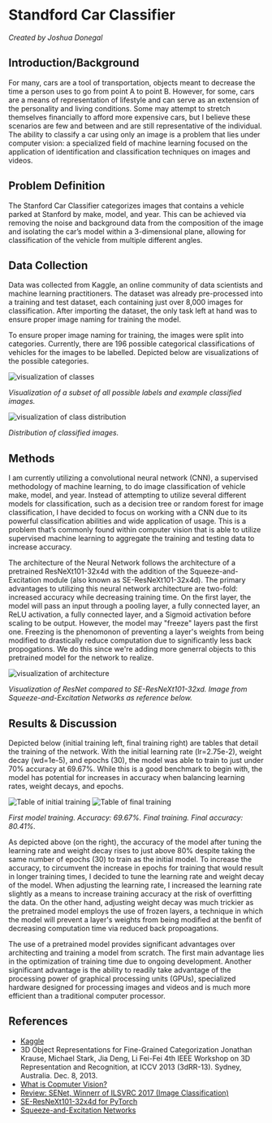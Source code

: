 # Standford Car Classifier
_Created by Joshua Donegal_

## Introduction/Background
For many, cars are a tool of transportation, objects meant to decrease the time a person uses to go from point A to point B. However, for some, cars are a means of representation of lifestyle and can serve as an extension of the personality and living conditions. Some may attempt to stretch themselves financially to afford more expensive cars, but I believe these scenarios are few and between and are still representative of the individual. The ability to classify a car using only an image is a problem that lies under computer vision: a specialized field of machine learning focused on the application of identification and classification techniques on images and videos.

## Problem Definition
The Stanford Car Classifier categorizes images that contains a vehicle parked at Stanford by make, model, and year. This can be achieved via removing the noise and background data from the composition of the image and isolating the car’s model within a 3-dimensional plane, allowing for classification of the vehicle from multiple different angles.

## Data Collection
Data was collected from Kaggle, an online community of data scientists and machine learning practitioners. The dataset was already pre-processed into a training and test dataset, each containing just over 8,000 images for classification. After importing the dataset, the only task left at hand was to ensure proper image naming for training the model.

To ensure proper image naming for training, the images were split into categories. Currently, there are 196 possible categorical classifications of vehicles for the images to be labelled. Depicted below are visualizations of the possible categories.

![visualization of classes](/img/class_visualizations.png)

*Visualization of a subset of all possible labels and example classified images.*

![visualization of class distribution](/img/class_distribution.png)

*Distribution of classified images.*

## Methods
I am currently utilizing a convolutional neural network (CNN), a supervised methodology of machine learning, to do image classification of vehicle make, model, and year. Instead of attempting to utilize several different models for classification, such as a decision tree or random forest for image classification, I have decided to focus on working with a CNN due to its powerful classification abilities and wide application of usage. This is a problem that’s commonly found within computer vision that is able to utilize supervised machine learning to aggregate the training and testing data to increase accuracy.

The architecture of the Neural Network follows the architecture of a pretrained ResNeXt101-32x4d with the addition of the Squeeze-and-Excitation module (also known as SE-ResNeXt101-32x4d). The primary advantages to utilizing this neural network architecture are two-fold: increased accuracy while decreasing training time. On the first layer, the model will pass an input through a pooling layer, a fully connected layer, an ReLU activation, a fully connected layer, and a Sigmoid activation before scaling to be output. However, the model may "freeze" layers past the first one. Freezing is the phenomonon of preventing a layer's weights from being modified to drastically reduce computation due to significantly less back propogations. We do this since we're adding more generral objects to this pretrained model for the network to realize.

![visualization of architecture](/img/se-resnet_architecture.png)

*Visualization of ResNet compared to SE-ResNeXt101-32xd. Image from Squeeze-and-Excitation Networks as reference below.*


## Results & Discussion
Depicted below (initial training left, final training right) are tables that detail the training of the network. With the initial learning rate (lr=2.75e-2), weight decay (wd=1e-5), and epochs (30), the model was able to train to just under 70% accuracy at 69.67%. While this is a good benchmark to begin with, the model has potential for increases in accuracy when balancing learning rates, weight decays, and epochs.

![Table of initial training](/img/training_initial.png)       ![Table of final training](/img/training_final.png)

*First model training. Accuracy: 69.67%.*                            *Final training. Final accuracy: 80.41%.*

As depicted above (on the right), the accuracy of the model after tuning the learning rate and weight decay rises to just above 80% despite taking the same number of epochs (30) to train as the initial model. To increase the accuracy, to circumvent the increase in epochs for training that would result in longer training times, I decided to tune the learning rate and weight decay of the model. When adjusting the learning rate, I increased the learning rate slightly as a means to increase training accuracy at the risk of overfitting the data. On the other hand, adjusting weight decay was much trickier as the pretrained model employs the use of frozen layers, a technique in which the model will prevent a layer's weights from being modified at the benfit of decreasing computation time via reduced back propoagations.

The use of a pretrained model provides significant advantages over architecting and training a model from scratch. The first main advantage lies in the optimization of training time due to ongoing development. Another significant advantage is the ability to readily take advantage of the processing power of graphical processing units (GPUs), specialized hardware designed for processing images and videos and is much more efficient than a traditional computer processor.

## References
- [Kaggle](https://www.kaggle.com/getting-started/44916)
- 3D Object Representations for Fine-Grained Categorization Jonathan Krause, Michael Stark, Jia Deng, Li Fei-Fei 4th IEEE Workshop on 3D Representation and Recognition, at ICCV 2013 (3dRR-13). Sydney, Australia. Dec. 8, 2013.
- [What is Copmuter Vision?](https://machinelearningmastery.com/what-is-computer-vision/)
- [Review: SENet, Winnerr of ILSVRC 2017 (Image Classification)](https://towardsdatascience.com/review-senet-squeeze-and-excitation-network-winner-of-ilsvrc-2017-image-classification-a887b98b2883)
- [SE-ResNeXt101-32x4d for PyTorch](https://catalog.ngc.nvidia.com/orgs/nvidia/resources/se_resnext_for_pytorch)
- [Squeeze-and-Excitation Networks](https://arxiv.org/pdf/1709.01507.pdf)
